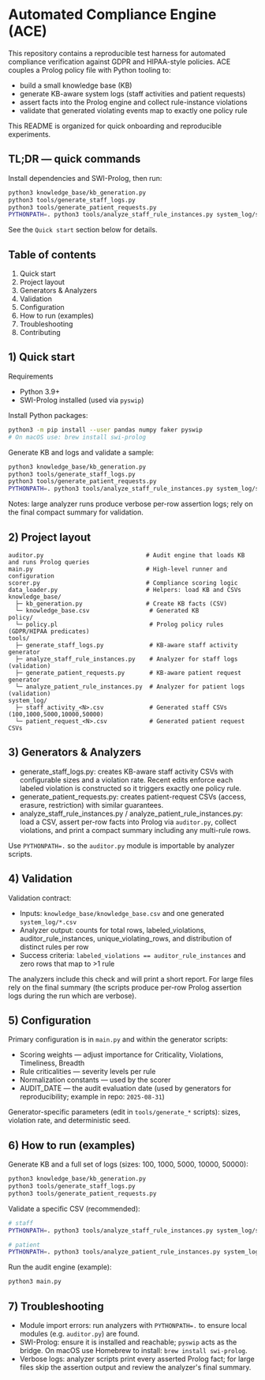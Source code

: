 # Automated Compliance Engine (ACE)

This repository contains a reproducible test harness for automated compliance verification against GDPR and HIPAA-style policies. ACE couples a Prolog policy file with Python tooling to:

- build a small knowledge base (KB)
- generate KB-aware system logs (staff activities and patient requests)
- assert facts into the Prolog engine and collect rule-instance violations
- validate that generated violating events map to exactly one policy rule

This README is organized for quick onboarding and reproducible experiments.

## TL;DR — quick commands

Install dependencies and SWI-Prolog, then run:

```bash
python3 knowledge_base/kb_generation.py
python3 tools/generate_staff_logs.py
python3 tools/generate_patient_requests.py
PYTHONPATH=. python3 tools/analyze_staff_rule_instances.py system_log/staff_activity_10000.csv
```

See the `Quick start` section below for details.

## Table of contents

1. Quick start
2. Project layout
3. Generators & Analyzers
4. Validation 
5. Configuration
6. How to run (examples)
7. Troubleshooting
8. Contributing

## 1) Quick start

Requirements
- Python 3.9+
- SWI-Prolog installed (used via `pyswip`)

Install Python packages:

```bash
python3 -m pip install --user pandas numpy faker pyswip
# On macOS use: brew install swi-prolog
```

Generate KB and logs and validate a sample:

```bash
python3 knowledge_base/kb_generation.py
python3 tools/generate_staff_logs.py
python3 tools/generate_patient_requests.py
PYTHONPATH=. python3 tools/analyze_staff_rule_instances.py system_log/staff_activity_10000.csv
```

Notes: large analyzer runs produce verbose per-row assertion logs; rely on the final compact summary for validation.

## 2) Project layout

```
auditor.py                             # Audit engine that loads KB and runs Prolog queries
main.py                                # High-level runner and configuration
scorer.py                              # Compliance scoring logic
data_loader.py                         # Helpers: load KB and CSVs
knowledge_base/
  ├─ kb_generation.py                  # Create KB facts (CSV)
  └─ knowledge_base.csv                 # Generated KB
policy/
  └─ policy.pl                          # Prolog policy rules (GDPR/HIPAA predicates)
tools/
  ├─ generate_staff_logs.py             # KB-aware staff activity generator
  ├─ analyze_staff_rule_instances.py    # Analyzer for staff logs (validation)
  ├─ generate_patient_requests.py       # KB-aware patient request generator
  └─ analyze_patient_rule_instances.py  # Analyzer for patient logs (validation)
system_log/
  ├─ staff_activity_<N>.csv             # Generated staff CSVs (100,1000,5000,10000,50000)
  └─ patient_request_<N>.csv            # Generated patient request CSVs
```

## 3) Generators & Analyzers

- generate_staff_logs.py: creates KB-aware staff activity CSVs with configurable sizes and a violation rate. Recent edits enforce each labeled violation is constructed so it triggers exactly one policy rule.
- generate_patient_requests.py: creates patient-request CSVs (access, erasure, restriction) with similar guarantees.
- analyze_staff_rule_instances.py / analyze_patient_rule_instances.py: load a CSV, assert per-row facts into Prolog via `auditor.py`, collect violations, and print a compact summary including any multi-rule rows.

Use `PYTHONPATH=.` so the `auditor.py` module is importable by analyzer scripts.

## 4) Validation

Validation contract:
- Inputs: `knowledge_base/knowledge_base.csv` and one generated `system_log/*.csv`
- Analyzer output: counts for total rows, labeled_violations, auditor_rule_instances, unique_violating_rows, and distribution of distinct rules per row
- Success criteria: `labeled_violations == auditor_rule_instances` and zero rows that map to >1 rule

The analyzers include this check and will print a short report. For large files rely on the final summary (the scripts produce per-row Prolog assertion logs during the run which are verbose).

## 5) Configuration

Primary configuration is in `main.py` and within the generator scripts:

- Scoring weights — adjust importance for Criticality, Violations, Timeliness, Breadth
- Rule criticalities — severity levels per rule
- Normalization constants — used by the scorer
- AUDIT_DATE — the audit evaluation date (used by generators for reproducibility; example in repo: `2025-08-31`)

Generator-specific parameters (edit in `tools/generate_*` scripts): sizes, violation rate, and deterministic seed.

## 6) How to run (examples)

Generate KB and a full set of logs (sizes: 100, 1000, 5000, 10000, 50000):

```bash
python3 knowledge_base/kb_generation.py
python3 tools/generate_staff_logs.py
python3 tools/generate_patient_requests.py
```

Validate a specific CSV (recommended):

```bash
# staff
PYTHONPATH=. python3 tools/analyze_staff_rule_instances.py system_log/staff_activity_5000.csv

# patient
PYTHONPATH=. python3 tools/analyze_patient_rule_instances.py system_log/patient_request_50000.csv
```

Run the audit engine (example):

```bash
python3 main.py
```

## 7) Troubleshooting

- Module import errors: run analyzers with `PYTHONPATH=.` to ensure local modules (e.g. `auditor.py`) are found.
- SWI-Prolog: ensure it is installed and reachable; `pyswip` acts as the bridge. On macOS use Homebrew to install: `brew install swi-prolog`.
- Verbose logs: analyzer scripts print every asserted Prolog fact; for large files skip the assertion output and review the analyzer's final summary.